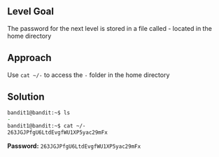 ## Level Goal
The password for the next level is stored in a file called - located in the home directory

## Approach
Use <code>cat ~/-</code> to access the <code>-</code> folder in the home directory

## Solution
```zsh
bandit1@bandit:~$ ls
-
bandit1@bandit:~$ cat ~/-
263JGJPfgU6LtdEvgfWU1XP5yac29mFx
```
<strong>Password:</strong> <code>263JGJPfgU6LtdEvgfWU1XP5yac29mFx</code>
